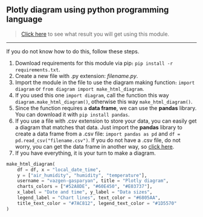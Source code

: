 ## Plotly diagram using python programming language

> [Click here](https://gasparyanvazgen.github.io/plotly-diagram/vazgen-gasparyan) to see what result you will get using this module.

<hr/>

If you do not know how to do this, follow these steps.

1. Download requirements for this module via pip։ `pip install -r requirements.txt`.
2. Create a new file with .py extension: *filename.py*.
3. Import the module in the file to use the diagram making function։ `import diagram` or `from diagram import make_html_diagram`.
4. If you used this one `import diagram`, call the function this way `diagram.make_html_diagram()`, otherwise this way `make_html_diagram()`.
5. Since the function requires a **data frame**, we can use the **pandas** library. You can download it with `pip install pandas`.
6. If you use a file with .csv extension to store your data, you can easily get a diagram that matches that data. Just import the **pandas** library to create a data frame from a .csv file: `import pandas as pd` and `df = pd.read_csv("filename.csv")`. If you do not have a .csv file, do not worry, you can get the data frame in another way, so [click here](https://pandas.pydata.org/docs/reference/api/pandas.DataFrame.html).
7. If you have everything, it is your turn to make a diagram.

```python
make_html_diagram(
    df = df, x = "local_date_time",
    y = ["air_humidity", "humidity", "temperature"],
    username = "vazgen-gasparyan", title = "Plotly diagram",
    charts_colors = ["#52A8DE", "#60E450", "#E03737"],
    x_label = "Date and time", y_label = "Data sizes",
    legend_label = "Chart lines", text_color = "#6805AA",
    title_text_color = "#7AC812", legend_text_color = "#1D5570"
)
```
